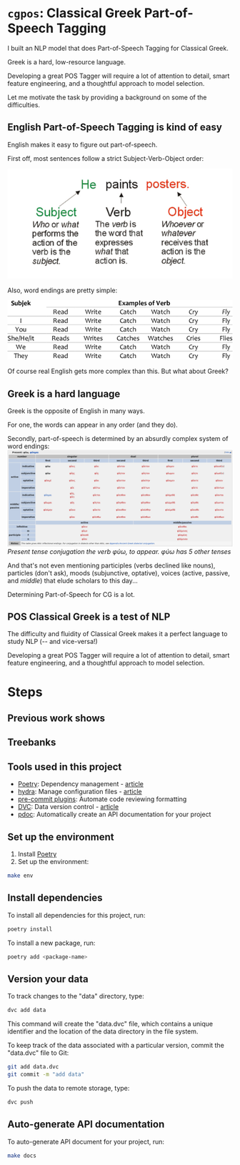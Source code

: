 `cgpos`: Classical Greek Part-of-Speech Tagging 
==============================
I built an NLP model that does Part-of-Speech Tagging for Classical Greek.

Greek is a hard, low-resource language.

Developing a great POS Tagger will require a lot of attention to detail, smart feature engineering, and a thoughtful approach to model selection. 

Let me motivate the task by providing a background on some of the difficulties.

##  English Part-of-Speech Tagging is kind of easy 

English makes it easy to figure out part-of-speech. 

First off, most sentences follow a strict Subject-Verb-Object order:

![img/SVO.png](img/SVO.png)

Also, word endings are pretty simple:

![img/conj.png](img/conj.png)

Of course real English gets more complex than this. But what about Greek? 

## Greek is a hard language

Greek is the opposite of English in many ways.

For one, the words can appear in any order (and they do). 

Secondly, part-of-speech is determined by an absurdly complex system of word endings:
![img/greek.png](img/greek.png)
*Present tense conjugation the verb φύω, to appear. φύω has 5 other tenses*

And that's not even mentioning participles (verbs declined like nouns), particles (don't ask), moods (subjunctive, optative), voices (active, passive, and *middle*) that elude scholars to this day...

Determining Part-of-Speech for CG is a lot.

## POS Classical Greek is a test of NLP 

The difficulty and fluidity of Classical Greek makes it a perfect language to study NLP (-- and vice-versa!)

Developing a great POS Tagger will require a lot of attention to detail, smart feature engineering, and a thoughtful approach to model selection. 

# Steps
## Previous work shows 

## Treebanks 

## 

## Tools used in this project
* [Poetry](https://towardsdatascience.com/how-to-effortlessly-publish-your-python-package-to-pypi-using-poetry-44b305362f9f): Dependency management - [article](https://mathdatasimplified.com/2023/06/12/poetry-a-better-way-to-manage-python-dependencies/)
* [hydra](https://hydra.cc/): Manage configuration files - [article](https://mathdatasimplified.com/2023/05/25/stop-hard-coding-in-a-data-science-project-use-configuration-files-instead/)
* [pre-commit plugins](https://pre-commit.com/): Automate code reviewing formatting
* [DVC](https://dvc.org/): Data version control - [article](https://mathdatasimplified.com/2023/02/20/introduction-to-dvc-data-version-control-tool-for-machine-learning-projects-2/)
* [pdoc](https://github.com/pdoc3/pdoc): Automatically create an API documentation for your project

## Set up the environment
1. Install [Poetry](https://python-poetry.org/docs/#installation)
2. Set up the environment:
```bash
make env 
```

## Install dependencies
To install all dependencies for this project, run:
```bash
poetry install
```

To install a new package, run:
```bash
poetry add <package-name>
```

## Version your data
To track changes to the "data" directory, type:
```bash
dvc add data
```

This command will create the "data.dvc" file, which contains a unique identifier and the location of the data directory in the file system.

To keep track of the data associated with a particular version, commit the "data.dvc" file to Git:
```bash
git add data.dvc
git commit -m "add data"
```

To push the data to remote storage, type:
```bash
dvc push 
```

## Auto-generate API documentation

To auto-generate API document for your project, run:

```bash
make docs
```
